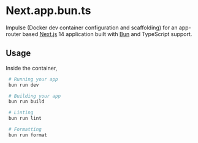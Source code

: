 # Next.app.bun.ts

Impulse (Docker dev container configuration and scaffolding) for an app-router based [Next.js](https://nextjs.org/) 14 application built with [Bun](https://bun.sh/) and TypeScript support.

## Usage

Inside the container,

```bash
 # Running your app
 bun run dev

 # Building your app
 bun run build

 # Linting
 bun run lint

 # Formatting
 bun run format
```